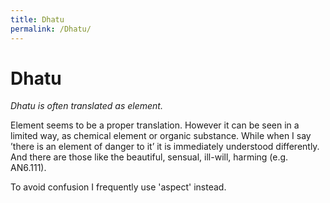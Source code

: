 ```yaml
---
title: Dhatu
permalink: /Dhatu/
---
```


# Dhatu

*Dhatu is often translated as element.*  

Element seems to be a proper translation. However it can be seen in a limited way, as chemical element or organic substance. While when I say ’there is an element of danger to it’ it is immediately understood differently. And there are those like the beautiful, sensual, ill-will, harming (e.g. AN6.111).

To avoid confusion I frequently use 'aspect' instead.

